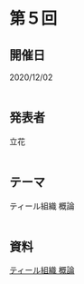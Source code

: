 # 第５回  
## 開催日  
2020/12/02  
<br>

## 発表者  
立花  
<br>

## テーマ  
ティール組織 概論  
<br>

## 資料  
[ティール組織 概論](https://tachibanahajime.github.io/group/no5/no5.pdf "第５回")  
<br>